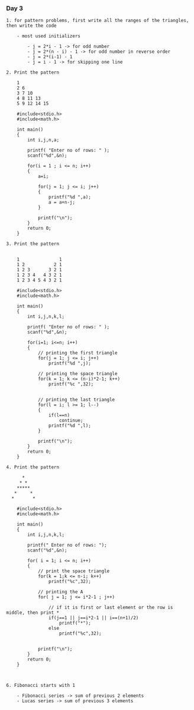 ### Day 3

    1. for pattern problems, first write all the ranges of the triangles, then write the code

        - most used initializers

            - j = 2*i - 1 -> for odd number
            - j = 2*(n - i) - 1 -> for odd number in reverse order
            - j = 2*(i-1) - 1
            - j = i - 1 -> for skipping one line

    2. Print the pattern

        1
        2 6
        3 7 10
        4 8 11 13
        5 9 12 14 15

        #include<stdio.h>
        #include<math.h>

        int main()
        {
            int i,j,n,a;

            printf( "Enter no of rows: " );
            scanf("%d",&n);

            for(i = 1 ; i <= n; i++)
            {
                a=i;

                for(j = 1; j <= i; j++)
                {
                    printf("%d ",a);
                    a = a+n-j;
                }

                printf("\n");
            }
            return 0;
        }

    3. Print the pattern


        1               1
        1 2           2 1
        1 2 3       3 2 1
        1 2 3 4   4 3 2 1
        1 2 3 4 5 4 3 2 1

        #include<stdio.h>
        #include<math.h>

        int main()
        {
            int i,j,n,k,l;

            printf( "Enter no of rows: " );
            scanf("%d",&n);

            for(i=1; i<=n; i++)
            {
                // printing the first triangle
                for(j = 1; j <= i; j++)
                    printf("%d ",j);

                // printing the space triangle
                for(k = 1; k <= (n-i)*2-1; k++)
                    printf("%c ",32);


                // printing the last triangle
                for(l = i; l >= 1; l--)
                {
                    if(l==n)
                        continue;
                    printf("%d ",l);
                }

                printf("\n");
            }
            return 0;
        }

    4. Print the pattern

          *
         * *
        *****
       *     *
      *       *

        #include<stdio.h>
        #include<math.h>

        int main()
        {
            int i,j,n,k,l;

            printf(" Enter no of rows: ");
            scanf("%d",&n);

            for( i = 1; i <= n; i++)
            {
                // print the space triangle
                for(k = 1;k <= n-i; k++)
                    printf("%c",32);

                // printing the A
                for( j = 1; j <= i*2-1 ; j++)

                    // if it is first or last element or the row is middle, then print *
                    if(j==1 || j==i*2-1 || i==(n+1)/2)
                        printf("*");
                    else
                        printf("%c",32);


                printf("\n");
            }
            return 0;
        }

    

    6. Fibonacci starts with 1

        - Fibonacci series -> sum of previous 2 elements
        - Lucas series -> sum of previous 3 elements
